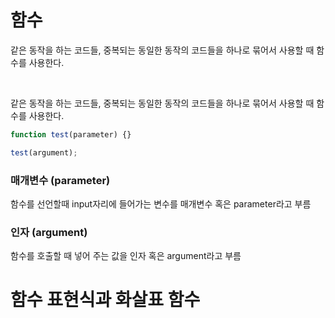 # 함수

같은 동작을 하는 코드들, 중복되는 동일한 동작의 코드들을 하나로 묶어서 사용할 때 함수를 사용한다.

<br />

같은 동작을 하는 코드들, 중복되는 동일한 동작의 코드들을 하나로 묶어서 사용할 때 함수를 사용한다.

```jsx
function test(parameter) {}

test(argument);
```

### 매개변수 (parameter)

함수를 선언할때 input자리에 들어가는 변수를 매개변수 혹은 parameter라고 부름

### 인자 (argument)

함수를 호출할 때 넣어 주는 값을 인자 혹은 argument라고 부름

# 함수 표현식과 화살표 함수
